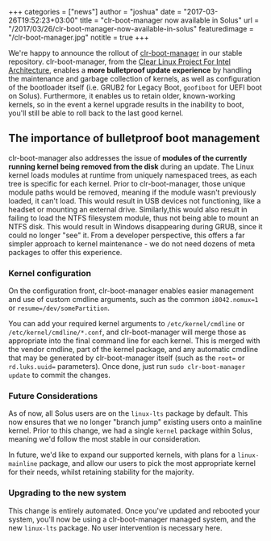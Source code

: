 +++
categories = ["news"]
author = "joshua"
date = "2017-03-26T19:52:23+03:00"
title = "clr-boot-manager now available in Solus"
url = "/2017/03/26/clr-boot-manager-now-available-in-solus"
featuredimage = "/clr-boot-manager.jpg"
notitle = true
+++

We're happy to announce the rollout of [clr-boot-manager](https://github.com/ikeydoherty/clr-boot-manager) in our stable repository. clr-boot-manager, from the [Clear Linux Project For Intel Architecture](https://clearlinux.org/), enables a **more bulletproof update experience** by handling the maintenance and garbage collection of kernels, as well as configuration of the bootloader itself (i.e. GRUB2 for Legacy Boot, `goofiboot` for UEFI boot on Solus). Furthermore, it enables us to retain older, known-working kernels, so in the event a kernel upgrade results in the inability to boot, you'll still be able to roll back to the last good kernel.

## The importance of bulletproof boot management

clr-boot-manager also addresses the issue of **modules of the currently running kernel being removed from the disk** during an update. The Linux kernel loads modules at runtime from uniquely namespaced trees, as each tree is specific for each kernel. Prior to clr-boot-manager, those unique module paths would be removed, meaning if the module wasn't previously loaded, it can't load. This would result in USB devices not functioning, like a headset or mounting an external drive. Similarly,this would also result in failing to load the NTFS filesystem module, thus not being able to mount an NTFS disk. This would result in Windows disappearing during GRUB, since it could no longer "see" it. From a developer perspective, this offers a far simpler approach to kernel maintenance - we do not need dozens of meta packages to offer this experience.

### Kernel configuration

On the configuration front, clr-boot-manager enables easier management and use of custom cmdline arguments, such as the common `i8042.nomux=1` or `resume=/dev/somePartition`.

You can add your required kernel arguments to `/etc/kernel/cmdline` or `/etc/kernel/cmdline/*.conf`, and clr-boot-manager will merge those as appropriate into the final command line for each kernel. This is merged with the vendor cmdline, part of the kernel package, and any automatic cmdline that may be generated by clr-boot-manager itself (such as the `root=` or `rd.luks.uuid=` parameters). Once done, just run `sudo clr-boot-manager update` to commit the changes.

### Future Considerations

As of now, all Solus users are on the `linux-lts` package by default. This now ensures that we no longer "branch jump" existing users onto a mainline kernel. Prior to this change, we had a single `kernel` package within Solus, meaning we'd follow the most stable in our consideration.

In future, we'd like to expand our supported kernels, with plans for a `linux-mainline` package, and allow our users to pick the most appropriate kernel for their needs, whilst retaining stability for the majority.

### Upgrading to the new system

This change is entirely automated. Once you've updated and rebooted your system, you'll now be using a clr-boot-manager managed system, and the new `linux-lts` package. No user intervention is necessary here.